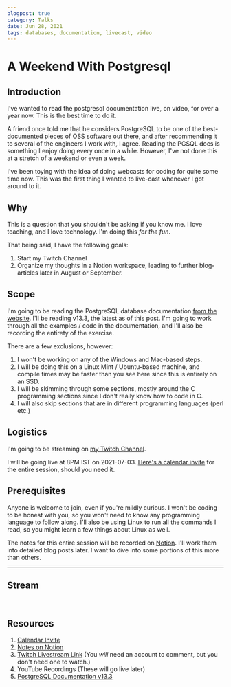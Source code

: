 ```yaml
---
blogpost: true
category: Talks
date: Jun 28, 2021
tags: databases, documentation, livecast, video
---
```

# A Weekend With Postgresql

## Introduction

I've wanted to read the postgresql documentation live, on video, for over a
year now. This is the best time to do it.

A friend once told me that he considers PostgreSQL to be one of the
best-documented pieces of OSS software out there, and after recommending it to
several of the engineers I work with, I agree. Reading the PGSQL docs is
something I enjoy doing every once in a while. However, I've not done this at a
stretch of a weekend or even a week.

I've been toying with the idea of doing webcasts for coding for quite some time
now. This was the first thing I wanted to live-cast whenever I got around to
it.

## Why

This is a question that you shouldn't be asking if you know me. I love teaching, and I love technology. I'm doing this *for the fun*.

That being said, I have the following goals:

1. Start my Twitch Channel
2. Organize my thoughts in a Notion workspace, leading to further blog-articles later in August or September.

## Scope

I'm going to be reading the PostgreSQL database documentation
[from the website](https://www.postgresql.org/docs/13/index.html).
I'll be reading v13.3, the latest as of this post. I'm going to work through
all the examples / code in the documentation, and I'll also be recording the
entirety of the exercise.

There are a few exclusions, however:

1. I won't be working on any of the Windows and Mac-based steps.
2. I will be doing this on a Linux Mint / Ubuntu-based machine, and compile times may be faster than you see here since this is entirely on an SSD.
3. I will be skimming through some sections, mostly around the C programming
   sections since I don't really know how to code in C.
4. I will also skip sections that are in different programming languages (perl etc.)

## Logistics

I'm going to be streaming on [my Twitch Channel](https://www.twitch.tv/stonecharioteer).

I will be going live at 8PM IST on 2021-07-03.
[Here's a calendar invite](https://dateful.com/eventlink/5564772587)
for the entire session, should you need it.

## Prerequisites

Anyone is welcome to join, even if you're mildly curious. I won't be coding to
be honest with you, so you won't need to know any programming language to
follow along. I'll also be using Linux to run all the commands I read, so you
might learn a few things about Linux as well.

The notes for this entire session will be recorded on [Notion](https://www.notion.so/A-Weekend-With-PostgreSQL-68b98f680d8c4cbdb0f80fb99223c742). I'll work them
into detailed blog posts later. I want to dive into some portions of this more
than others.

----

## Stream

<br />

<div id="twitch-embed"></div>

<script src="https://embed.twitch.tv/embed/v1.js"></script>

<script type="text/javascript">
  new Twitch.Embed("twitch-embed", {
    width: 700,
    height: 480,
    channel: "stonecharioteer",
  });
</script>

## Resources

1. [Calendar Invite](https://dateful.com/eventlink/5564772587)
2. [Notes on Notion](https://www.notion.so/A-Weekend-With-PostgreSQL-68b98f680d8c4cbdb0f80fb99223c742)
3. [Twitch Livestream Link](https://www.twitch.tv/stonecharioteer) (You *will* need an account to comment, but you don't need one to watch.)
4. YouTube Recordings (These will go live later)
5. [PostgreSQL Documentation v13.3](https://www.postgresql.org/docs/13/index.html)
